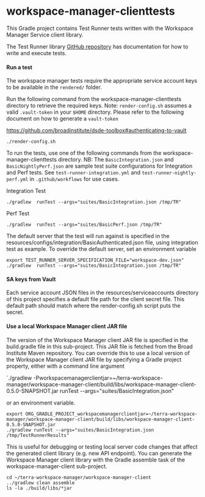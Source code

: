 # workspace-manager-clienttests
This Gradle project contains Test Runner tests written with the Workspace Manager Service client library.

The Test Runner library [GitHub repository](https://github.com/DataBiosphere/terra-test-runner) has documentation for
how to write and execute tests.

#### Run a test
The workspace manager tests require the appropriate service account keys to be available in the `rendered/` folder.

Run the following command from the workspace-manager-clienttests directory to retrieve the required keys.
Note: `render-config.sh` assumes a valid `.vault-token` in your `$HOME` directory. Please refer to the following document on how to generate a `vault-token`
 
 https://github.com/broadinstitute/dsde-toolbox#authenticating-to-vault 

```
./render-config.sh
```

To run the tests, use one of the following commands from the workspace-manager-clienttests directory.
NB: The `BasicIntegration.json` and `BasicNightlyPerf.json` are sample test suite configurations for Integration and Perf tests.
See `test-runner-integration.yml` and `test-runner-nightly-perf.yml` in `.github/workflows` for use cases.

Integration Test
```
./gradlew  runTest --args="suites/BasicIntegration.json /tmp/TR"
```

Perf Test
```
./gradlew  runTest --args="suites/BasicPerf.json /tmp/TR"
```

The default server that the test will run against is specified in the resources/configs/integration/BasicAuthenticated.json file, using integration test as example.
To override the default server, set an environment variable
```
export TEST_RUNNER_SERVER_SPECIFICATION_FILE="workspace-dev.json" 
./gradlew  runTest --args="suites/BasicIntegration.json /tmp/TR"
```

#### SA keys from Vault

Each service account JSON files in the resources/serviceaccounts directory of this project specifies a default file
path for the client secret file. This default path should match where the render-config.sh script puts the secret.

#### Use a local Workspace Manager client JAR file
The version of the Workspace Manager client JAR file is specified in the build.gradle file in this sub-project. This JAR file is
fetched from the Broad Institute Maven repository. You can override this to use a local version of the Workspace Manager client
JAR file by specifying a Gradle project property, either with a command line argument

`./gradlew -Pworkspacemanagerclientjar=~/terra-workspace-manager/workspace-manager-client/build/libs/workspace-manager-client-0.5.0-SNAPSHOT.jar runTest --args="suites/BasicIntegration.json"

or an environment variable.

```
export ORG_GRADLE_PROJECT_workspacemanagerclientjar=~/terra-workspace-manager/workspace-manager-client/build/libs/workspace-manager-client-0.5.0-SNAPSHOT.jar
./gradlew runTest --args="suites/BasicIntegration.json /tmp/TestRunnerResults"
```

This is useful for debugging or testing local server code changes that affect the generated client library (e.g. new API
endpoint). You can generate the Workspace Manager client library with the Gradle assemble task of the workspace-manager-client sub-project.

```
cd ~/terra-workspace-manager/workspace-manager-client
../gradlew clean assemble
ls -la ./build/libs/*jar
```
